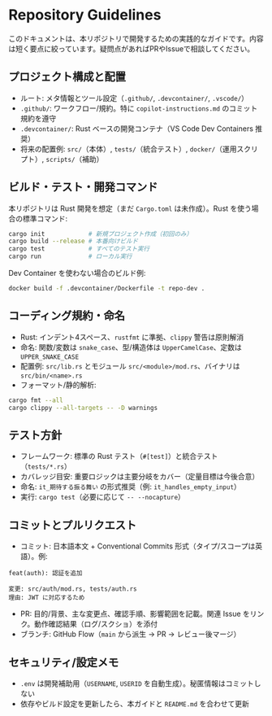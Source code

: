 # Repository Guidelines

このドキュメントは、本リポジトリで開発するための実践的なガイドです。内容は短く要点に絞っています。疑問点があればPRやIssueで相談してください。

## プロジェクト構成と配置

- ルート: メタ情報とツール設定（`.github/`, `.devcontainer/`, `.vscode/`）
- `.github/`: ワークフロー/規約。特に `copilot-instructions.md` のコミット規約を遵守
- `.devcontainer/`: Rust ベースの開発コンテナ（VS Code Dev Containers 推奨）
- 将来の配置例: `src/`（本体）, `tests/`（統合テスト）, `docker/`（運用スクリプト）, `scripts/`（補助）

## ビルド・テスト・開発コマンド

本リポジトリは Rust 開発を想定（まだ `Cargo.toml` は未作成）。Rust を使う場合の標準コマンド:

```bash
cargo init            # 新規プロジェクト作成（初回のみ）
cargo build --release # 本番向けビルド
cargo test            # すべてのテスト実行
cargo run             # ローカル実行
```

Dev Container を使わない場合のビルド例:
```bash
docker build -f .devcontainer/Dockerfile -t repo-dev .
```

## コーディング規約・命名

- Rust: インデント4スペース、`rustfmt` に準拠、`clippy` 警告は原則解消
- 命名: 関数/変数は `snake_case`、型/構造体は `UpperCamelCase`、定数は `UPPER_SNAKE_CASE`
- 配置例: `src/lib.rs` とモジュール `src/<module>/mod.rs`、バイナリは `src/bin/<name>.rs`
- フォーマット/静的解析:
```bash
cargo fmt --all
cargo clippy --all-targets -- -D warnings
```

## テスト方針

- フレームワーク: 標準の Rust テスト（`#[test]`）と統合テスト（`tests/*.rs`）
- カバレッジ目安: 重要ロジックは主要分岐をカバー（定量目標は今後合意）
- 命名: `it_期待する振る舞い` の形式推奨（例: `it_handles_empty_input`）
- 実行: `cargo test`（必要に応じて `-- --nocapture`）

## コミットとプルリクエスト

- コミット: 日本語本文 + Conventional Commits 形式（タイプ/スコープは英語）。例:
```
feat(auth): 認証を追加

変更: src/auth/mod.rs, tests/auth.rs
理由: JWT に対応するため
```
- PR: 目的/背景、主な変更点、確認手順、影響範囲を記載。関連 Issue をリンク。動作確認結果（ログ/スクショ）を添付
- ブランチ: GitHub Flow（`main` から派生 → PR → レビュー後マージ）

## セキュリティ/設定メモ

- `.env` は開発補助用（`USERNAME`, `USERID` を自動生成）。秘匿情報はコミットしない
- 依存やビルド設定を更新したら、本ガイドと `README.md` を合わせて更新

